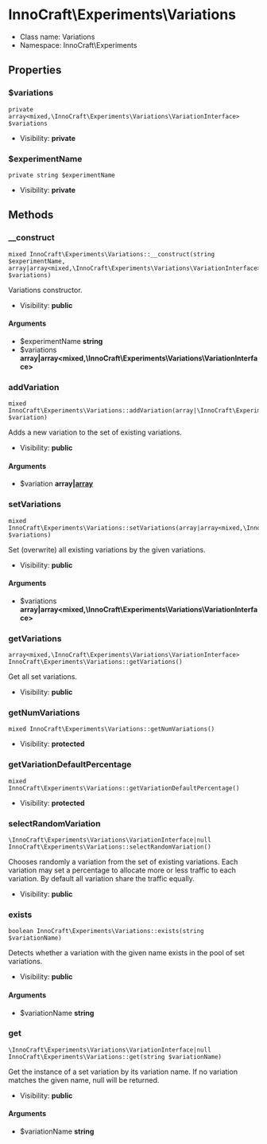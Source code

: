 InnoCraft\Experiments\Variations
===============






* Class name: Variations
* Namespace: InnoCraft\Experiments





Properties
----------


### $variations

    private array<mixed,\InnoCraft\Experiments\Variations\VariationInterface> $variations





* Visibility: **private**


### $experimentName

    private string $experimentName





* Visibility: **private**


Methods
-------


### __construct

    mixed InnoCraft\Experiments\Variations::__construct(string $experimentName, array|array<mixed,\InnoCraft\Experiments\Variations\VariationInterface> $variations)

Variations constructor.



* Visibility: **public**


#### Arguments
* $experimentName **string**
* $variations **array|array&lt;mixed,\InnoCraft\Experiments\Variations\VariationInterface&gt;**



### addVariation

    mixed InnoCraft\Experiments\Variations::addVariation(array|\InnoCraft\Experiments\Variations\VariationInterface $variation)

Adds a new variation to the set of existing variations.



* Visibility: **public**


#### Arguments
* $variation **array|[array](InnoCraft-Experiments-Variations-VariationInterface.md)**



### setVariations

    mixed InnoCraft\Experiments\Variations::setVariations(array|array<mixed,\InnoCraft\Experiments\Variations\VariationInterface> $variations)

Set (overwrite) all existing variations by the given variations.



* Visibility: **public**


#### Arguments
* $variations **array|array&lt;mixed,\InnoCraft\Experiments\Variations\VariationInterface&gt;**



### getVariations

    array<mixed,\InnoCraft\Experiments\Variations\VariationInterface> InnoCraft\Experiments\Variations::getVariations()

Get all set variations.



* Visibility: **public**




### getNumVariations

    mixed InnoCraft\Experiments\Variations::getNumVariations()





* Visibility: **protected**




### getVariationDefaultPercentage

    mixed InnoCraft\Experiments\Variations::getVariationDefaultPercentage()





* Visibility: **protected**




### selectRandomVariation

    \InnoCraft\Experiments\Variations\VariationInterface|null InnoCraft\Experiments\Variations::selectRandomVariation()

Chooses randomly a variation from the set of existing variations. Each variation may set a percentage to
allocate more or less traffic to each variation. By default all variation share the traffic equally.



* Visibility: **public**




### exists

    boolean InnoCraft\Experiments\Variations::exists(string $variationName)

Detects whether a variation with the given name exists in the pool of set variations.



* Visibility: **public**


#### Arguments
* $variationName **string**



### get

    \InnoCraft\Experiments\Variations\VariationInterface|null InnoCraft\Experiments\Variations::get(string $variationName)

Get the instance of a set variation by its variation name. If no variation matches the given name, null will be
returned.



* Visibility: **public**


#### Arguments
* $variationName **string**


